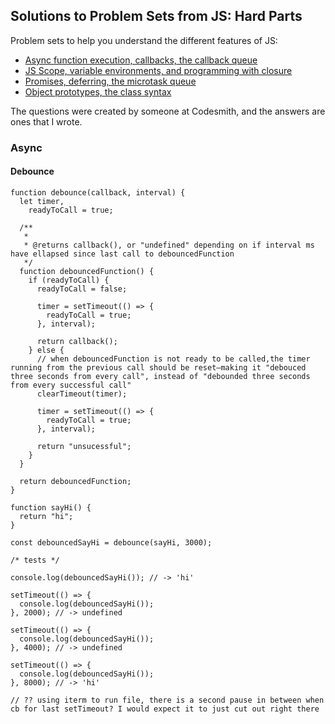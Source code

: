 ## Solutions to Problem Sets from JS: Hard Parts

Problem sets to help you understand the different features of JS:

- [Async function execution, callbacks, the callback queue](https://github.com/DonaldBrower/js-hardparts-solutions/tree/master/async)
- [JS Scope, variable environments, and programming with closure](https://github.com/DonaldBrower/js-hardparts-solutions/tree/master/closure)
- [Promises, deferring, the microtask queue](https://github.com/DonaldBrower/js-hardparts-solutions/tree/master/promise)
- [Object prototypes, the class syntax](https://github.com/DonaldBrower/js-hardparts-solutions/tree/master/oop)

The questions were created by someone at Codesmith, and the answers are ones that I wrote.

### Async

#### Debounce

```
function debounce(callback, interval) {
  let timer,
    readyToCall = true;

  /**
   *
   * @returns callback(), or "undefined" depending on if interval ms have ellapsed since last call to debouncedFunction
   */
  function debouncedFunction() {
    if (readyToCall) {
      readyToCall = false;

      timer = setTimeout(() => {
        readyToCall = true;
      }, interval);

      return callback();
    } else {
      // when debouncedFunction is not ready to be called,the timer running from the previous call should be reset—making it "debouced three seconds from every call", instead of "debounded three seconds from every successful call"
      clearTimeout(timer);

      timer = setTimeout(() => {
        readyToCall = true;
      }, interval);

      return "unsucessful";
    }
  }

  return debouncedFunction;
}

function sayHi() {
  return "hi";
}

const debouncedSayHi = debounce(sayHi, 3000);

/* tests */

console.log(debouncedSayHi()); // -> 'hi'

setTimeout(() => {
  console.log(debouncedSayHi());
}, 2000); // -> undefined

setTimeout(() => {
  console.log(debouncedSayHi());
}, 4000); // -> undefined

setTimeout(() => {
  console.log(debouncedSayHi());
}, 8000); // -> 'hi'

// ?? using iterm to run file, there is a second pause in between when cb for last setTimeout? I would expect it to just cut out right there

```
